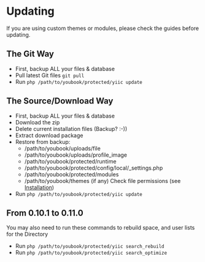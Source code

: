 Updating
=========

If you are using custom themes or modules, please check the guides before updating.

## The Git Way

* First, backup ALL your files & database
* Pull latest Git files `git pull`
* Run `php /path/to/youbook/protected/yiic update`

## The Source/Download Way

* First, backup ALL your files & database
* Download the zip
* Delete current installation files (Backup? :-))
* Extract download package
* Restore from backup:
    - /path/to/youbook/uploads/file
    - /path/to/youbook/uploads/profile_image
    - /path/to/youbook/protected/runtime
    - /path/to/youbook/protected/config/local/_settings.php
    - /path/to/youbook/protected/modules
    - /path/to/youbook/themes (if any)
 Check file permissions (see [Installation](installation.md))
* Run `php /path/to/youbook/protected/yiic update`

## From 0.10.1 to 0.11.0
You may also need to run these commands to rebuild space, and user lists for the Directory
* Run `php /path/to/youbook/protected/yiic search_rebuild`
* Run `php /path/to/youbook/protected/yiic search_optimize`
